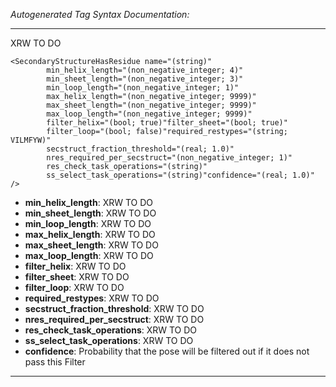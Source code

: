 _Autogenerated Tag Syntax Documentation:_

---
XRW TO DO

```
<SecondaryStructureHasResidue name="(string)"
        min_helix_length="(non_negative_integer; 4)"
        min_sheet_length="(non_negative_integer; 3)"
        min_loop_length="(non_negative_integer; 1)"
        max_helix_length="(non_negative_integer; 9999)"
        max_sheet_length="(non_negative_integer; 9999)"
        max_loop_length="(non_negative_integer; 9999)"
        filter_helix="(bool; true)"filter_sheet="(bool; true)"
        filter_loop="(bool; false)"required_restypes="(string; VILMFYW)"
        secstruct_fraction_threshold="(real; 1.0)"
        nres_required_per_secstruct="(non_negative_integer; 1)"
        res_check_task_operations="(string)"
        ss_select_task_operations="(string)"confidence="(real; 1.0)" />
```

-   **min_helix_length**: XRW TO DO
-   **min_sheet_length**: XRW TO DO
-   **min_loop_length**: XRW TO DO
-   **max_helix_length**: XRW TO DO
-   **max_sheet_length**: XRW TO DO
-   **max_loop_length**: XRW TO DO
-   **filter_helix**: XRW TO DO
-   **filter_sheet**: XRW TO DO
-   **filter_loop**: XRW TO DO
-   **required_restypes**: XRW TO DO
-   **secstruct_fraction_threshold**: XRW TO DO
-   **nres_required_per_secstruct**: XRW TO DO
-   **res_check_task_operations**: XRW TO DO
-   **ss_select_task_operations**: XRW TO DO
-   **confidence**: Probability that the pose will be filtered out if it does not pass this Filter

---
